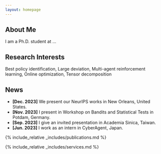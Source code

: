 ```yaml
---
layout: homepage
---
```


## About Me

I am a Ph.D. student at ...

## Research Interests

Best policy identification, Large deviation, Multi-agent reinforcement learning, Online optimization, Tensor decomposition

## News

- **[Dec. 2023]** We present our NeurIPS works in New Orleans, United States.
- **[Nov. 2023]** I present in Workshop on Bandits and Statistical Tests in Potdam, Germany.
- **[Sep. 2023]** I give an invited presentation in Academia Sinica, Taiwan.
- **[Jun. 2023]** I work as an intern in CyberAgent, Japan.


{% include_relative _includes/publications.md %}

{% include_relative _includes/services.md %}
